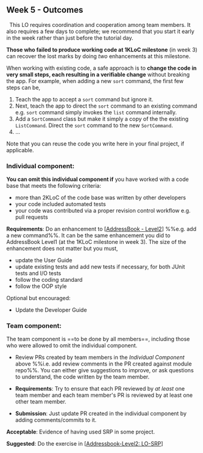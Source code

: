<link rel="stylesheet" href="{{baseUrl}}/css/main.css">
<link rel="stylesheet" href="{{baseUrl}}/css/schedule.css">

<div class="website-content">

## Week 5 - Outcomes

<div id="main">

<!-- ==================================================================================================== -->

<include src="outcome-forkingWorkflow.md" />

<!-- ==================================================================================================== -->

<include src="outcome-junit.md" />

<!-- ==================================================================================================== -->

<include src="outcome-inheritance.md" />

<!-- ==================================================================================================== -->

<panel type="danger" header="**`W5.4` Can work with a 2KLoC code base** :star: ==[Compulsory]==" expandable>
  <panel header=":dart: Evidence" expanded>
<div id="lo-2kloc">

<tip-box type="important"> 
  This LO requires coordination and cooperation among team members. It also requires a few days to complete; we recommend that you start it early in the week rather than just before the tutorial day.
</tip-box>

<tip-box type="warning"> 

**Those who failed to produce working code at 1KLoC milestone** (in week 3) can recover the lost marks by doing _two_ enhancements at this milestone.

</tip-box>

<tip-box type="tip">

When working with existing code, a safe approach is to **change the code in very small steps, each resulting in a verifiable change** without breaking the app. For example, when adding a new `sort` command, the first few steps can be,
1. Teach the app to accept a `sort` command but ignore it.
2. Next, teach the app to direct the `sort` command to an existing command e.g. `sort` command simply invokes the `list` command internally.
3. Add a `SortCommand` class but make it simply a copy of the the existing `ListCommand`. Direct the `sort` command to the new `SortCommand`.
4. ...

</tip-box>

<tip-box type="tip">
  
Note that you can reuse the code you write here in your final project, if applicable.
 
</tip-box>

### Individual component:

**You can omit this individual component if** you have worked with a code base that meets the following criteria:
* more than 2KLoC of the code base was written by other developers
* your code included automated tests
* your code was contributed via a proper revision control workflow e.g. pull requests

**Requirements**: Do an enhancement to [[AddressBook - Level2](https://github.com/nus-cs2103-AY1718S1/addressbook-level2)]  %%e.g. add a new command%%. It can be the same enhancement you did to AddressBook Level1 (at the 1KLoC milestone in week 3). The size of the enhancement does not matter but you must,
* update the User Guide
* update existing tests and add new tests if necessary, for both JUnit tests and I/O tests
* follow the coding standard
* follow the OOP style

Optional but encouraged:
* Update the Developer Guide

<include src="submission.md" />

### Team component:

The team component is ==to be done by all members==, including those who were allowed to omit the individual component.

* Review PRs created by team members in the _Individual Component_ above %%i.e. add review comments in the PR created against module repo%%. You can either give suggestions to improve, or ask questions to understand, the code written by the team member. 

* **Requirements**: Try to ensure that each PR reviewed by _at least_ one team member and each team member's PR is reviewed by at least one other team member.  

* **Submission**: Just update PR created in the individual component by adding comments/commits to it.

</div>
  </panel>
</panel>

<!-- ==================================================================================================== -->

<include src="outcome-classLevelMember.md" />

<!-- ==================================================================================================== -->

<include src="outcome-composition.md" />

<!-- ==================================================================================================== -->

<include src="outcome-aggregation.md" />

<!-- ==================================================================================================== -->

<include src="outcome-overloading.md" />

<!-- ==================================================================================================== -->

<include src="outcome-classDiagram.md" />

<!-- ==================================================================================================== -->
<!-- TODO:  
<include src="outcome-library.md" />
-->
<!-- ==================================================================================================== -->

<panel type="info" header="**`W5.10` Can explain single responsibility principle** :star::star::star:" no-close>
  <include src="../../book/principles/singleResponsibilityPrinciple/full.md" />
  <panel header=":dart: Evidence" expanded>

**Acceptable**: Evidence of having used SRP in some project.

**Suggested**: Do the exercise in [[Addressbook-Level2: LO-SRP](https://github.com/nus-cs2103-AY1718S1/addressbook-level2/blob/master/doc/LearningOutcomes.md#follow-the-single-responsibility-principle-lo-srp)]

<include src="submission.md" />

  </panel>
</panel>

</div>
</div>

